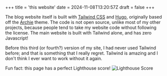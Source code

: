 +++
title = 'this website'
date = 2024-11-08T13:20:57Z
draft = false
+++

The blog website itself is built with [Tailwind CSS](https://tailwindcss.com/) and [Hugo](https://gohugo.io/), originally based off the [Archie](https://github.com/athul/archie) theme. The code is not open source, unlike most of my other projects, because people tend to take my website code without following the license. The main website is built with Tailwind alone, and has zero Javascript!

Before this third (or fourth?) version of my site, I had never used Tailwind before; and that is something that I really regret. Tailwind is amazing and I don't think I ever want to work without it again.

Fun fact: this page has a perfect Lighthouse score!
![Lighthouse Score](../assets/lighthouse-score.png)